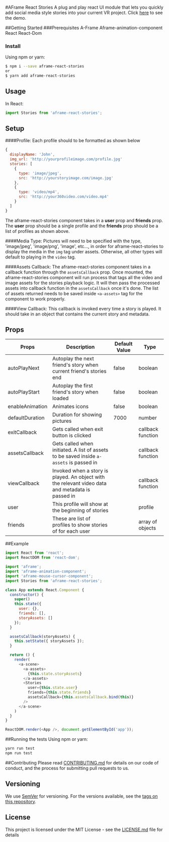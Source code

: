#AFrame React Stories
A plug and play react UI module that lets you quickly add social media style stories into your current VR project. 
Click [here](http://13.56.166.182/) to see the demo.

##Getting Started
###Prerequisites
A-Frame
Aframe-animation-component
React
React-Dom

### Install
Using npm or yarn:
```bash
$ npm i --save aframe-react-stories
or
$ yarn add aframe-react-stories
```

## Usage
In React:
```javascript
import Stories from 'aframe-react-stories';
```

## Setup
####Profile:
Each profile should to be formatted as shown below

```javascript
{
  displayName: 'John',
  img_url: 'http://yourprofileimage.com/profile.jpg'
  stories: [
    {
      type: 'image/jpeg',
      src: 'http://yourstoryimage.com/image.jpg'
    },
    {
      type: 'video/mp4',
      src: 'http://your360video.com/video.mp4'
    }
  ]
}
```
The aframe-react-stories component takes in a **user** prop and **friends** prop. The **user** prop should be a single profile and the **friends** prop should be a list of profiles as shown above.

####Media Type:
Pictures will need to be specified with the type, 'image/jpeg', 'image/png', 'image', etc..., in order for aframe-react-stories to display the media in the `img` tag under assets.  Otherwise, all other types will default to playing in the `video` tag.

####Assets Callback:
The aframe-react-stories component takes in a callback function through the `assetsCallback` prop.  Once mounted, the aframe-react-stories component will run process that tags all the video and image assets for the stories playback logic. It will then pass the processed assets into callback function in the `assetsCallback` once it's done. The list of assets returned needs to be saved inside `<a-assets>` tag for the component to work properly.

####View Callback:
This callback is invoked every time a story is played. It should take in an object that contains the current story and metadata. 

## Props

| Props             | Description                                                                                      | Default Value | Type              |
|-------------------|--------------------------------------------------------------------------------------------------|---------------|-------------------|
| autoPlayNext      | Autoplay the next friend's story when current friend's stories end                               | false         | boolean           |
| autoPlayStart     | Autoplay the first friend's story when loaded                                                    | false         | boolean           |
| enableAnimation   | Animates icons                                                                                   | false         | boolean           |
| defaultDuration   | Duration for showing pictures                                                                    | 7000          | number            |
| exitCallback      | Gets called when exit button is clicked                                                          |               | callback function |
| assetsCallback    | Gets called when initiated. A list of assets to be saved inside `a-assets` is passed in          |               | callback function |
| viewCallback      | Invoked when a story is played. An object with the relevant video data and metadata is passed in |               | callback function |
| user              | This profile will show at the beginning of stories                                               |               | profile           |
| friends           | These are list of profiles to show stories of for each user                                      |               | array of objects  |

##Example
```javascript
import React from 'react';
import ReactDOM from 'react-dom';

import 'aframe';
import 'aframe-animation-component';
import 'aframe-mouse-cursor-component';
import Stories from 'aframe-react-stories';

class App extends React.Component {
  constructor() {
    super()
    this.state({
      user: {},
      friends: [],
      storyAssets: []
    });
  }

  assetsCallback(storyAssets) {
    this.setState({ storyAssets });
  }

  return () {
    render(
      <a-scene>
        <a-assets>
          {this.state.storyAssets}
        </a-assets>
        <Stories 
          user={this.state.user}
          friends={this.state.friends}
          assetsCallback={this.assetsCallback.bind(this)}
        />
      </a-scene>
    )
  }
}

ReactDOM.render(<App />, document.getElementById('app'));
```
##Running the tests
Using npm or yarn:
```bash
yarn run test
npm run test
```

##Contributing
Please read [CONTRIBUTING.md](CONTRIBUTING.md) for details on our code of conduct, and the process for submitting pull requests to us.

## Versioning
We use [SemVer](http://semver.org/) for versioning. For the versions available, see the [tags on this repository](https://github.com/positivepotatoes/aframe-react-stories/tags).

## License
This project is licensed under the MIT License - see the [LICENSE.md](LICENSE.md) file for details